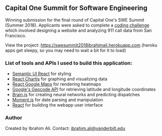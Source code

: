 ## Capital One Summit for Software Engineering

Winning submission for the final round of Capital One's SWE Summit (Summer 2018). Applicants were asked to complete a [coding challenge](https://www.mindsumo.com/contests/sfpd-dispatch) which involved designing a website and analyzing 911 call data from San Francisco. 

View the project: https://swesummit2018ibrahimali.herokuapp.com (heroku apps get sleepy, so you may need to wait a bit for it to load)

### List of tools and APIs I used to build this application:

* [Semantic UI React](https://react.semantic-ui.com/introduction) for styling
* [React Chartjs](https://github.com/reactjs/react-chartjs) for graphing and visualizing data 
* [React Google Maps](https://github.com/tomchentw/react-google-maps) for rendering heatmaps
* [Google's Geocode API](https://developers.google.com/maps/documentation/geocoding/start) for retrieving latitude and longitude coordinates
* [Brain.js](https://github.com/BrainJS/brain.js) for creating neural networks and predicting dispatches
* [Moment.js](https://github.com/moment/moment) for date parsing and manipulation
* [React](https://reactjs.org) for building the webapp user interface

### Author

Created by Ibrahim Ali. Contact: ibrahim.ali@vanderbilt.edu


